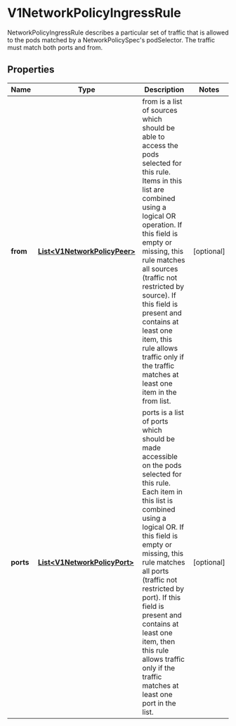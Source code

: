 

# V1NetworkPolicyIngressRule

NetworkPolicyIngressRule describes a particular set of traffic that is allowed to the pods matched by a NetworkPolicySpec's podSelector. The traffic must match both ports and from.

## Properties

| Name | Type | Description | Notes |
|------------ | ------------- | ------------- | -------------|
|**from** | [**List&lt;V1NetworkPolicyPeer&gt;**](V1NetworkPolicyPeer.md) | from is a list of sources which should be able to access the pods selected for this rule. Items in this list are combined using a logical OR operation. If this field is empty or missing, this rule matches all sources (traffic not restricted by source). If this field is present and contains at least one item, this rule allows traffic only if the traffic matches at least one item in the from list. |  [optional] |
|**ports** | [**List&lt;V1NetworkPolicyPort&gt;**](V1NetworkPolicyPort.md) | ports is a list of ports which should be made accessible on the pods selected for this rule. Each item in this list is combined using a logical OR. If this field is empty or missing, this rule matches all ports (traffic not restricted by port). If this field is present and contains at least one item, then this rule allows traffic only if the traffic matches at least one port in the list. |  [optional] |



